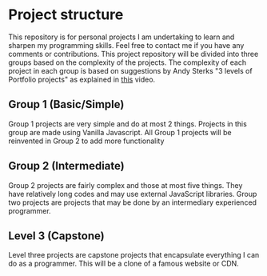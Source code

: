 # Project structure
This repository is for personal projects I am undertaking to learn and sharpen my programming skills. Feel free to contact me if you have any comments or contributions.
This project repository will be divided into three groups based on the complexity of the projects. The complexity of each project in each group is based on suggestions by Andy Sterks "3 levels of Portfolio projects" as explained in [this](https://youtu.be/RYE0QQKJI9o) video. 

## Group 1 (Basic/Simple)
Group 1 projects are very simple and do at most 2 things. Projects in this group are made using Vanilla Javascript. All Group 1 projects will be reinvented in Group 2 to add more functionality

## Group 2 (Intermediate)
Group 2 projects are fairly complex and those at most five things. They have relatively long codes and may use external JavaScript libraries. Group two projects are projects that may be done by an intermediary experienced programmer.

## Level 3 (Capstone)
Level three projects are capstone projects that encapsulate everything I can do as a programmer. This will be a clone of a famous website or CDN.
